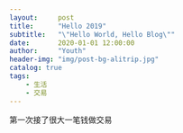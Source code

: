```yaml
---
layout:     post
title:      "Hello 2019"
subtitle:   "\"Hello World, Hello Blog\""
date:       2020-01-01 12:00:00
author:     "Youth"
header-img: "img/post-bg-alitrip.jpg"
catalog: true
tags:
    - 生活
    - 交易
---
```


第一次接了很大一笔钱做交易